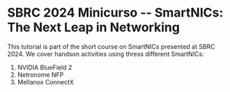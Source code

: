 # SBRC 2024 Minicurso -- SmartNICs: The Next Leap in Networking

This tutorial is part of the short course on SmartNICs presented at SBRC 2024. We cover handson activities using thress different SmartNICs:

1. NVIDIA BlueField 2
2. Netronome NFP
3. Mellanox ConnectX 

